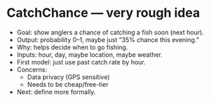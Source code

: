 # CatchChance — very rough idea

- Goal: show anglers a chance of catching a fish soon (next hour).
- Output: probability 0–1, maybe just “35% chance this evening.”
- Why: helps decide when to go fishing.
- Inputs: hour, day, maybe location, maybe weather.
- First model: just use past catch rate by hour.
- Concerns:
  - Data privacy (GPS sensitive)
  - Needs to be cheap/free-tier
- Next: define more formally.